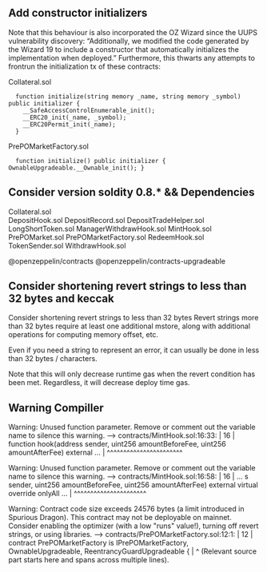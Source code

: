 ## Add constructor initializers

Note that this behaviour is also incorporated the OZ Wizard since the UUPS vulnerability discovery: “Additionally, we modified the code generated by the Wizard 19 to include a constructor that automatically initializes the implementation when deployed.”
Furthermore, this thwarts any attempts to frontrun the initialization tx of these contracts:

Collateral.sol
```solidity
  function initialize(string memory _name, string memory _symbol) public initializer {
    __SafeAccessControlEnumerable_init();
    __ERC20_init(_name, _symbol);
    __ERC20Permit_init(_name);
  }
```

PrePOMarketFactory.sol
```solidity
  function initialize() public initializer { OwnableUpgradeable.__Ownable_init(); }
```

## Consider version soldity 0.8.* && Dependencies
Collateral.sol	
DepositHook.sol
DepositRecord.sol
DepositTradeHelper.sol
LongShortToken.sol
ManagerWithdrawHook.sol
MintHook.sol	
PrePOMarket.sol
PrePOMarketFactory.sol
RedeemHook.sol
TokenSender.sol
WithdrawHook.sol

@openzeppelin/contracts
@openzeppelin/contracts-upgradeable


## Consider shortening revert strings to less than 32 bytes and keccak

Consider shortening revert strings to less than 32 bytes
Revert strings more than 32 bytes require at least one additional
mstore, along with additional operations for computing memory offset,
etc.

Even if you need a string to represent an error, it can usually be done
in less than 32 bytes / characters.

Note that this will only decrease runtime gas when the revert condition
has been met. Regardless, it will decrease deploy time gas.


## Warning Compiller
Warning: Unused function parameter. Remove or comment out the variable name to silence this warning.
  --> contracts/MintHook.sol:16:33:
   |
16 |   function hook(address sender, uint256 amountBeforeFee, uint256 amountAfterFee) external  ...
   |                                 ^^^^^^^^^^^^^^^^^^^^^^^


Warning: Unused function parameter. Remove or comment out the variable name to silence this warning.
  --> contracts/MintHook.sol:16:58:
   |
16 |  ... s sender, uint256 amountBeforeFee, uint256 amountAfterFee) external virtual override onlyAll ...
   |                                         ^^^^^^^^^^^^^^^^^^^^^^


Warning: Contract code size exceeds 24576 bytes (a limit introduced in Spurious Dragon). This contract may not be deployable on mainnet. Consider enabling the optimizer (with a low "runs" value!), turning off revert strings, or using libraries.
  --> contracts/PrePOMarketFactory.sol:12:1:
   |
12 | contract PrePOMarketFactory is IPrePOMarketFactory, OwnableUpgradeable, ReentrancyGuardUpgradeable {
   | ^ (Relevant source part starts here and spans across multiple lines).

